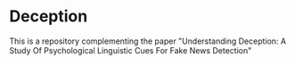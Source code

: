 # Deception
This is a repository complementing the paper "Understanding Deception: A Study Of Psychological Linguistic Cues For Fake News Detection"

